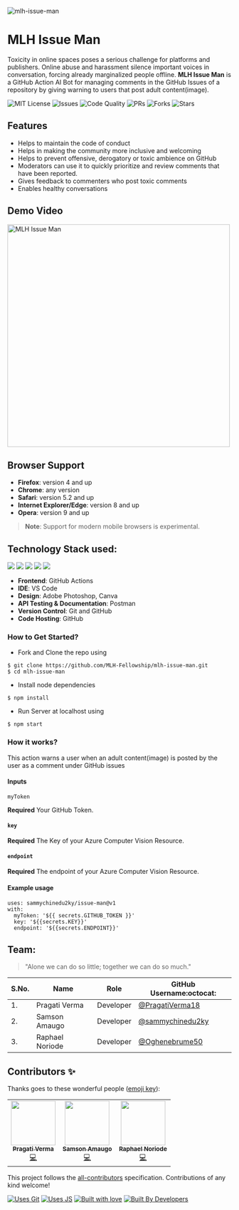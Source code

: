 ![mlh-issue-man](https://socialify.git.ci/MLH-Fellowship/mlh-issue-man/image?description=1&descriptionEditable=A%20GitHub%20Action%20AI%20Bot%20for%20managing%20comments%20in%20the%20GitHub%20Issues&font=Source%20Code%20Pro&language=1&pattern=Brick%20Wall&theme=Dark)


# MLH Issue Man

Toxicity in online spaces poses a serious challenge for platforms and publishers. Online abuse and harassment silence important voices in conversation, forcing already marginalized people offline. **MLH Issue Man** is a GitHub Action AI Bot for managing comments in the GitHub Issues of a repository by giving warning to users that post adult content(image).

![MIT License](https://img.shields.io/github/license/MLH-Fellowship/mlh-issue-man) ![Issues](https://img.shields.io/github/issues-raw/MLH-Fellowship/mlh-issue-man) ![Code Quality](https://img.shields.io/badge/code%20quality-A-brightgreen) ![PRs](https://img.shields.io/github/issues-pr/MLH-Fellowship/mlh-issue-man) ![Forks](https://img.shields.io/github/forks/MLH-Fellowship/mlh-issue-man?style=social) ![Stars](https://img.shields.io/github/stars/MLH-Fellowship/mlh-issue-man?style=social) 

## Features
- Helps to maintain the code of conduct
- Helps in making the community more inclusive and welcoming
- Helps to prevent offensive, derogatory or toxic ambience on GitHub
- Moderators can use it to quickly prioritize and review comments that have been reported.
- Gives feedback to commenters who post toxic comments
- Enables healthy conversations

## Demo Video
<a href="https://www.youtube.com/watch?v=hltpHN_bz1o" target="_blank" rel="noopener">
  <img src="https://user-images.githubusercontent.com/42115530/111118991-8863ee00-858f-11eb-92da-b9b5540484dc.png" alt="MLH Issue Man"
	title="MLH Issue Man" width="500px" />
</a>

## Browser Support
- **Firefox**:	version 4 and up
- **Chrome**:	any version
- **Safari**:	version 5.2 and up
- **Internet Explorer/Edge**:	version 8 and up
- **Opera**:	version 9 and up
> **Note**: Support for modern mobile browsers is experimental.

## Technology Stack used:

<img src="https://img.shields.io/badge/html5%20-%23E34F26.svg?&style=for-the-badge&logo=html5&logoColor=white"/> <img src="https://img.shields.io/badge/css3%20-%231572B6.svg?&style=for-the-badge&logo=css3&logoColor=white"/> <img src="https://img.shields.io/badge/javascript%20-%23323330.svg?&style=for-the-badge&logo=javascript&logoColor=%23F7DF1E"/> <img src="https://img.shields.io/badge/markdown-%23000000.svg?&style=for-the-badge&logo=markdown&logoColor=white"/> <img src="https://img.shields.io/badge/github%20-%23121011.svg?&style=for-the-badge&logo=github&logoColor=white"/> 

- **Frontend**: GitHub Actions
- **IDE**: VS Code
- **Design**: Adobe Photoshop, Canva
- **API Testing & Documentation**: Postman
- **Version Control**: Git and GitHub
- **Code Hosting**: GitHub 

### How to Get Started?

- Fork and Clone the repo using
```
$ git clone https://github.com/MLH-Fellowship/mlh-issue-man.git
$ cd mlh-issue-man
```
- Install node dependencies
```
$ npm install
```
- Run Server at localhost using
```
$ npm start
```

### How it works?

This action warns a user when an adult content(image) is posted by the user as a comment under GitHub issues

#### Inputs
 `myToken`

**Required** Your GitHub Token.

#### `key`

**Required** The Key of your Azure Computer Vision Resource.

#### `endpoint`

**Required** The endpoint of your Azure Computer Vision Resource.


#### Example usage
```
uses: sammychinedu2ky/issue-man@v1
with:
  myToken: '${{ secrets.GITHUB_TOKEN }}'
  key: '${{secrets.KEY}}'
  endpoint: '${{secrets.ENDPOINT}}'
```

## Team:

> "Alone we can do so little; together we can do so much."

| S.No. | Name | Role | GitHub Username:octocat: |
| --------------- | --------------- | --------------- | --------------- |
| 1. | Pragati Verma | Developer | [@PragatiVerma18](https://github.com/PragatiVerma18) |
| 2. | Samson Amaugo | Developer| [@sammychinedu2ky](https://github.com/sammychinedu2ky)  |
| 3. | Raphael Noriode | Developer | [@Oghenebrume50](https://github.com/Oghenebrume50)  |

## Contributors ✨

Thanks goes to these wonderful people ([emoji key](https://allcontributors.org/docs/en/emoji-key)):

<!-- ALL-CONTRIBUTORS-LIST:START - Do not remove or modify this section -->
<!-- prettier-ignore-start -->
<!-- markdownlint-disable -->
<table>
  <tbody><tr>
    <td align="center"><a href="https://www.linkedin.com/in/PragatiVerma18/"><img alt="" src="https://avatars2.githubusercontent.com/u/42115530?v=4" width="100px;"><br><sub><b>Pragati Verma</b></sub></a><br><a href="https://github.com/MLH-Fellowship/mlh-issue-man/commits?author=PragatiVerma18" title="Code">💻</a></td>
	      <td align="center"><a href="http://swacblooms.com/"><img alt="" src="https://avatars.githubusercontent.com/u/36219292?s=400&u=868da142ccf632024316f4392db9478211bf2d69&v=4" width="100px;"><br><sub><b>Samson Amaugo</b></sub></a><br><a href="https://github.com/MLH-Fellowship/mlh-issue-man/commits?author=sammychinedu2ky" title="Code">💻</a></td>
    <td align="center"><a href="https://github.com/Oghenebrume50"><img alt="" src="https://avatars.githubusercontent.com/u/37092867?s=400&u=e66e097ef9f529e5937662e91d65f866bf2558bf&v=4" width="100px;"><br><sub><b>
Raphael Noriode</b></sub></a><br><a href="#Oghenebrume50" title="Code">💻</a></td>
  </tr>
</tbody></table>


<!-- markdownlint-enable -->
<!-- prettier-ignore-end -->
<!-- ALL-CONTRIBUTORS-LIST:END -->

This project follows the [all-contributors](https://github.com/all-contributors/all-contributors) specification. Contributions of any kind welcome!


[![Uses Git](https://forthebadge.com/images/badges/uses-git.svg)](https://github.com/MLH-Fellowship/mlh-issue-man) [![Uses JS](https://forthebadge.com/images/badges/uses-js.svg)](https://github.com/MLH-Fellowship/mlh-issue-man)
[![Built with love](https://forthebadge.com/images/badges/built-with-love.svg)](https://github.com/MLH-Fellowship/mlh-issue-man) [![Built By Developers](https://forthebadge.com/images/badges/built-by-developers.svg)](https://github.com/MLH-Fellowship/mlh-issue-man) 
